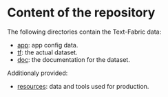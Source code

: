 # Content of the repository

The following directories contain the Text-Fabric data:
 * [app](app#readme): app config data.
 * [tf](tf/1904#readme): the actual dataset.
 * [doc](docs/home.md#readme): the documentation for the dataset.
 
 Additionaly provided:
 * [resources](resources#readme): data and tools used for production.
